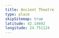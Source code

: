 ```yaml
---
title: Ancient Theatre
type: place
skipSitemap: true
latitude: 42.14692
longitude: 24.751124
---
```

